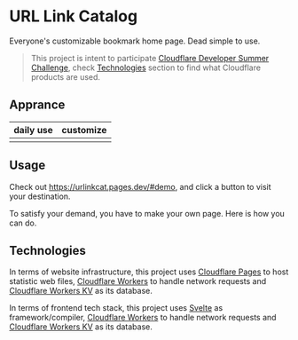 # URL Link Catalog

Everyone's customizable bookmark home page. Dead simple to use. 

> This project is intent to participate [Cloudflare Developer Summer Challenge](https://challenge.developers.cloudflare.com/), check [Technologies](#Technologies) section to find what  Cloudflare products are used.

## Apprance

| daily use | customize |
| --------- | --------- |
|     ![]()      |      ![]()     |


## Usage

Check out <https://urlinkcat.pages.dev/#demo>, and click a button to visit your destination.  

To satisfy your demand, you have to make your own page. Here is how you can do. 

## Technologies

In terms of website infrastructure, this project uses [Cloudflare Pages](https://pages.dev) to host statistic web files,  [Cloudflare Workers](https://workers.dev) to handle network requests and [Cloudflare Workers KV](https://workers.dev) as its database. 

In terms of frontend tech stack, this project uses [Svelte](https://svelte.dev) as framework/compiler,  [Cloudflare Workers](https://workers.dev) to handle network requests and [Cloudflare Workers KV](https://workers.dev) as its database. 
